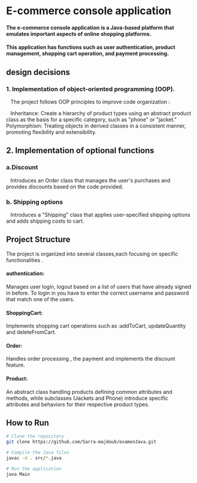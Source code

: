 
# E-commerce console application 
#### The e-commerce console application is a Java-based platform that emulates important aspects of  online shopping platforms.
#### This application has functions such as user authentication, product management, shopping cart operation, and payment processing. 
## design decisions 
### 1.  Implementation of object-oriented programming (OOP). 
&nbsp;&nbsp; The project follows OOP principles to improve code organization :

&nbsp;&nbsp; Inheritance: Create a hierarchy of product types using an abstract product class  as the basis for a specific category, such as "phone" or "jacket."
&nbsp;&nbsp; Polymorphism: Treating objects in derived classes in a consistent manner, promoting flexibility and extensibility. 

## 2. Implementation of optional functions 
### a.Discount 
&nbsp;&nbsp; Introduces an Order class that manages the user's purchases and provides discounts based on the code provided. 
### b. Shipping options 
&nbsp;&nbsp; Introduces a "Shipping" class that applies user-specified shipping options and adds  shipping costs to  cart. 

## Project Structure
The project is organized into several 
classes,each focusing on specific
functionalities .
#### authentication:
Manages user login, logout based on
a list of users that have already signed in
before. To login in you have to enter the correct username and password that
match one of the users.
#### ShoppingCart:
Implements shopping cart operations 
such as :addToCart, updateQuantity and deleteFromCart.
#### Order:
Handles order processing , the payment 
and implements the discount feature.
#### Product:
An abstract class handling products
defining common attributes 
and methods, while
subclasses (Jackets and Phone) 
introduce specific 
attributes and behaviors 
for their respective
product types.

## How to Run
```bash
# Clone the repository
git clone https://github.com/Sarra-majdoub/examenJava.git

# Compile the Java files
javac -d . src/*.java

# Run the application
java Main


